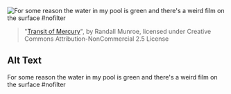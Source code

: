 ![For some reason the water in my pool is green and there's a weird film on the surface #nofilter](https://imgs.xkcd.com/comics/transit_of_mercury.png)
> "[Transit of Mercury](https://xkcd.com/2227/)", by Randall Munroe, licensed under Creative Commons Attribution-NonCommercial 2.5 License

## Alt Text
For some reason the water in my pool is green and there's a weird film on the surface #nofilter
